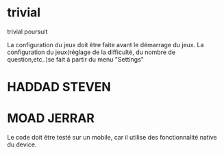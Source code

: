 # trivial
trivial poursuit

La configuration du jeux doit être faite avant le démarrage du jeux. 
La configuration du jeux(réglage de la difficulté, du nombre de question,etc..)se fait à partir du menu "Settings"

# HADDAD STEVEN
# MOAD JERRAR

Le code doit être testé sur un mobile, car il utilise des fonctionnalité native du device.
